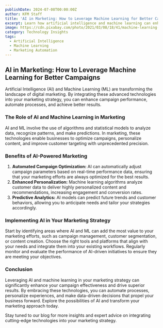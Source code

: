 ```yaml
---
publishDate: 2024-07-08T00:00:00Z
author: KFM Staff
title: 'AI in Marketing: How to Leverage Machine Learning for Better Campaigns'
excerpt: Learn how artificial intelligence and machine learning can enhance your marketing campaigns and drive superior results.
image: https://cdn.pixabay.com/photo/2021/03/08/18/41/machine-learning-6079971_1280.png
category: Technology Insights
tags:
  - Artificial Intelligence
  - Machine Learning
  - Marketing Automation
---
```


## AI in Marketing: How to Leverage Machine Learning for Better Campaigns

Artificial Intelligence (AI) and Machine Learning (ML) are transforming the landscape of digital marketing. By integrating these advanced technologies into your marketing strategy, you can enhance campaign performance, automate processes, and achieve better results.

### The Role of AI and Machine Learning in Marketing

AI and ML involve the use of algorithms and statistical models to analyze data, recognize patterns, and make predictions. In marketing, these technologies enable businesses to optimize campaigns, personalize content, and improve customer targeting with unprecedented precision.

### Benefits of AI-Powered Marketing

1. **Automated Campaign Optimization:** AI can automatically adjust campaign parameters based on real-time performance data, ensuring that your marketing efforts are always optimized for the best results.
2. **Enhanced Personalization:** Machine learning algorithms analyze customer data to deliver highly personalized content and recommendations, increasing engagement and conversion rates.
3. **Predictive Analytics:** AI models can predict future trends and customer behaviors, allowing you to anticipate needs and tailor your strategies accordingly.

### Implementing AI in Your Marketing Strategy

Start by identifying areas where AI and ML can add the most value to your marketing efforts, such as campaign management, customer segmentation, or content creation. Choose the right tools and platforms that align with your needs and integrate them into your existing workflows. Regularly monitor and evaluate the performance of AI-driven initiatives to ensure they are meeting your objectives.

### Conclusion

Leveraging AI and machine learning in your marketing strategy can significantly enhance your campaign effectiveness and drive superior results. By embracing these technologies, you can automate processes, personalize experiences, and make data-driven decisions that propel your business forward. Explore the possibilities of AI and transform your marketing approach today.

Stay tuned to our blog for more insights and expert advice on integrating cutting-edge technologies into your marketing strategy.
